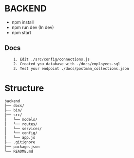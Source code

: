 # BACKEND
 - npm install
 - npm run dev (In dev)
 - npm start

## Docs
```bash
    1. Edit ./src/config/connections.js
    2. Created you database with ./docs/employees.sql
    3. Test your endpoint ./docs/postman_collections.json
```
# Structure
```bash
backend
├── docs/
├── bin/
├── src/
│   └── models/
│   └── routes/
│   └── services/
│   └── config/
│   └── app.js
├── .gitignore
├── package.json
└── README.md
```